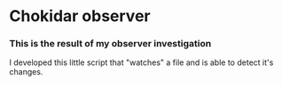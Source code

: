 # Chokidar observer
### This is the result of my observer investigation

I developed this little script that "watches" a file and is able to detect it's changes.